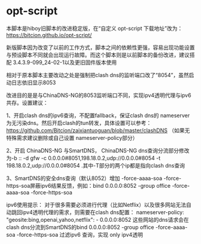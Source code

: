 # opt-script
本脚本是hiboy旧脚本的改进稳定版，在“自定义 opt-script 下载地址”改为：https://bitcion.github.io/opt-script/

新版脚本因为改变了以前的工作方式，脚本之间的依赖性更强，容易出现功能设置与预设脚本不同就会出现运行故障。而这个脚本则是以前脚本的备份改进，建议搭配	3.4.3.9-099_24-02-1以及更旧固件版本使用

相对于原本脚本主要改动之处是强制把clash dns的监听端口改了“8054”，虽然启动日志依旧显示8053

改进目的是是与ChinaDNS-NG的8053监听端口不同，实现ipv4透明代理与ipv6共存。设置建议：

1、开启clash dns的ipv6查询，不配置fallback，保证clash dns的  nameserver为无污染dns。然后开启clash的tun转发，具体设置可以参考：https://github.com/Bitcion/zaixiantuoguan/blob/master/clashDNS   （如果无特殊需求建议删除或自己设置  nameserver-policy部分）

2、开启 ChinaDNS-NG 与SmartDNS， ChinaDNS-NG dns查询分流部分修改为-b :: -d gfw -c 0.0.0.0#8051,198.18.0.2,udp://0.0.0.0#8054 -t 198.18.0.2,udp://0.0.0.0#8054 .其中-T部分的两个ip都是指向clash dns查询

3、SmartDNS的安全dns查询（默认8052）增加 -force-aaaa-soa -force-https-soa屏蔽ipv6结果反馈，例如：bind 0.0.0.0:8052 -group office -force-aaaa-soa -force-https-soa



ipv6使用提示：
对于很多需要必须进行代理（比如Netflix）以及很多网站无法自动跳回ipv4透明代理的需求，则需要在clash dns配置：
  nameserver-policy:
       "geosite:bing,openai,yahoo,netflix": 
             - 0.0.0.0:8052
这些网站的dns请求会在clash dns分流到SmartDNS的bind 0.0.0.0:8052 -group office -force-aaaa-soa -force-https-soa 过滤ipv6 查询，实现 only ipv4透明

